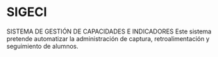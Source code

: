 # SIGECI
SISTEMA DE GESTIÓN DE CAPACIDADES E INDICADORES
Este sistema pretende automatizar la administración de captura, retroalimentación y seguimiento de alumnos.
